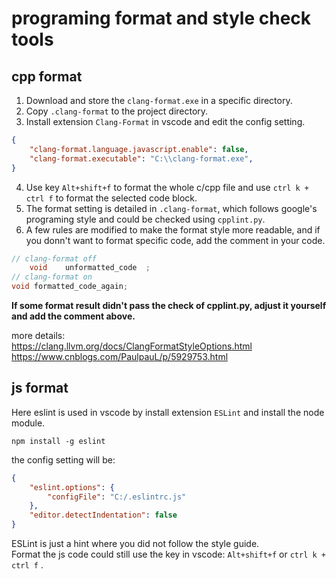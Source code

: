 # programing format and style check tools
## cpp format

1. Download and store the `clang-format.exe` in a specific directory.
2. Copy `.clang-format` to the project directory.
3. Install extension `Clang-Format` in vscode and edit the config setting.

```json
{
    "clang-format.language.javascript.enable": false,
    "clang-format.executable": "C:\\clang-format.exe",
}
```

4. Use key `Alt+shift+f` to format the whole c/cpp file and use `ctrl k + ctrl f` to format the selected code block.
5. The format setting is detailed in `.clang-format`, which follows google's programing style and could be checked using `cpplint.py`.
6. A few rules are modified to make the format style more readable, and if you donn't want to format specific code, add the comment in your code.

```c
// clang-format off
    void    unformatted_code  ;
// clang-format on
void formatted_code_again;
```
**If some format result didn't pass the check of cpplint.py, adjust it yourself and add the comment above.**  

more details:  
https://clang.llvm.org/docs/ClangFormatStyleOptions.html  
https://www.cnblogs.com/PaulpauL/p/5929753.html  

## js format
Here eslint is used in vscode by install extension `ESLint` and install the node module.

```
npm install -g eslint
```

the config setting will be:  
```json
{
    "eslint.options": {
        "configFile": "C:/.eslintrc.js"
    },
    "editor.detectIndentation": false
}
```
ESLint is just a hint where you did not follow the style guide.   
Format the js code could still use the key in vscode: `Alt+shift+f` or `ctrl k + ctrl f` .
